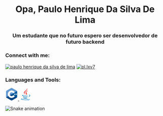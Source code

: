 <h1 align="center">Opa, Paulo Henrique Da Silva De Lima</h1>
<h3 align="center">Um estudante que no futuro espero ser desenvolvedor de futuro backend</h3>

<h3 align="left">Connect with me:</h3>
<p align="left">
<a href="https://dev.to/paulo henrique da silva de lima" target="blank"><img align="center" src="https://raw.githubusercontent.com/rahuldkjain/github-profile-readme-generator/master/src/images/icons/Social/devto.svg" alt="paulo henrique da silva de lima" height="30" width="40" /></a>
<a href="https://instagram.com/pl.lxv7" target="blank"><img align="center" src="https://raw.githubusercontent.com/rahuldkjain/github-profile-readme-generator/master/src/images/icons/Social/instagram.svg" alt="pl.lxv7" height="30" width="40" /></a>
</p>

<h3 align="left">Languages and Tools:</h3>
<p align="left"> <a href="https://www.w3schools.com/cpp/" target="_blank" rel="noreferrer"> <img src="https://raw.githubusercontent.com/devicons/devicon/master/icons/cplusplus/cplusplus-original.svg" alt="cplusplus" width="40" height="40"/> </a> <a href="https://www.java.com" target="_blank" rel="noreferrer"> <img src="https://raw.githubusercontent.com/devicons/devicon/master/icons/java/java-original.svg" alt="java" width="40" height="40"/> </a> </p>

![Snake animation](https://github.com/USERNAME/USERNAME/blob/output/github-contribution-grid-snake.svg)
